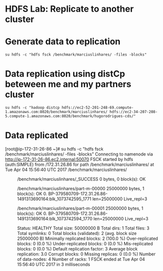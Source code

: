 # HDFS Lab: Replicate to another cluster

# Generate data to replication
```
su hdfs -c "hdfs fsck /benchmark/marciuslinhares/ -files -blocks"
```


# Data replication using distCp beteween me and my partners cluster

```
su hdfs -c "hadoop distcp hdfs://ec2-52-201-248-69.compute-1.amazonaws.com:8020/benchmark/marciuslinhares/ hdfs://ec2-34-207-208-5.compute-1.amazonaws.com:8020/benchmark/hugorodrigues-cds/"
```

# Data replicated

[root@ip-172-31-26-86 ~]# su hdfs -c "hdfs fsck /benchmark/marciuslinhares/ -files -blocks"
Connecting to namenode via http://ip-172-31-26-86.ec2.internal:50070
FSCK started by hdfs (auth:SIMPLE) from /172.31.26.86 for path /benchmark/marciuslinhares/ at Tue Apr 04 15:56:40 UTC 2017
/benchmark/marciuslinhares/ <dir>
/benchmark/marciuslinhares/_SUCCESS 0 bytes, 0 block(s):  OK

/benchmark/marciuslinhares/part-m-00000 25000000 bytes, 1 block(s):  OK
0. BP-379580709-172.31.26.86-1491313690164:blk_1073742595_1771 len=25000000 Live_repl=3

/benchmark/marciuslinhares/part-m-00001 25000000 bytes, 1 block(s):  OK
0. BP-379580709-172.31.26.86-1491313690164:blk_1073742594_1770 len=25000000 Live_repl=3

Status: HEALTHY
 Total size:    50000000 B
 Total dirs:    1
 Total files:   3
 Total symlinks:                0
 Total blocks (validated):      2 (avg. block size 25000000 B)
 Minimally replicated blocks:   2 (100.0 %)
 Over-replicated blocks:        0 (0.0 %)
 Under-replicated blocks:       0 (0.0 %)
 Mis-replicated blocks:         0 (0.0 %)
 Default replication factor:    3
 Average block replication:     3.0
 Corrupt blocks:                0
 Missing replicas:              0 (0.0 %)
 Number of data-nodes:          4
 Number of racks:               1
FSCK ended at Tue Apr 04 15:56:40 UTC 2017 in 3 milliseconds

